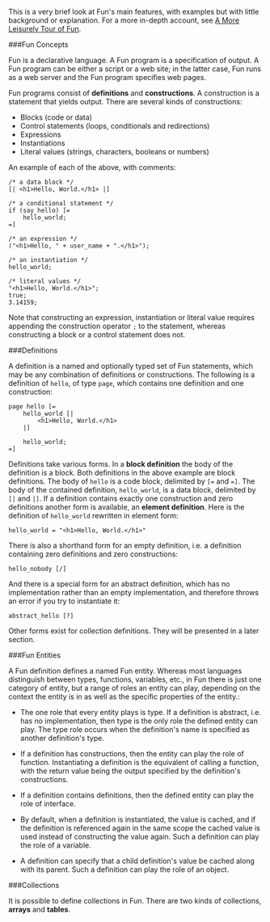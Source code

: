 This is a very brief look at Fun's main features, with examples but with
little background or explanation.  For a more in-depth account, see 
<a href="overview?article=leisurely_tour">A More Leisurely Tour of Fun</a>.   

###Fun Concepts

Fun is a declarative language.  A Fun program is a specification 
of output.  A Fun program can be either a script or a web site; in the
latter case, Fun runs as a web server and the Fun program specifies
web pages.

Fun programs consist of <b>definitions</b> and <b>constructions</b>.
A construction is a statement that yields output.  There are several
kinds of constructions:

* Blocks (code or data)
* Control statements (loops, conditionals and redirections)
* Expressions
* Instantiations
* Literal values (strings, characters, booleans or numbers)

An example of each of the above, with comments:

    /* a data block */
    [| <h1>Hello, World.</h1> |]

    /* a conditional statement */
    if (say_hello) [=
        hello_world;
    =]

    /* an expression */
    ("<h1>Hello, " + user_name + ".</h1>");
    
    /* an instantiation */
    hello_world;
    
    /* literal values */
    "<h1>Hello, World.</h1>";
    true;
    3.14159;

Note that constructing an expression, instantiation or literal value requires
appending the construction operator <code>;</code> to the statement, whereas
constructing a block or a control statement does not.

###Definitions
    
A definition is a named and optionally typed set of Fun statements, which
may be any combination of definitions or constructions. The following is a 
definition of <code>hello</code>, of type <code>page</code>, which contains 
one definition and one construction:

    page hello [=
        hello_world [|
            <h1>Hello, World.</h1>
        |]
    
        hello_world;
    =]

Definitions take various forms.  In a <b>block definition</b> the body of the
definition is a block. Both definitions in the above example are block definitions.
The body of <code>hello</code> is a code block, delimited by <code>[=</code> and 
<code>=]</code>.  The body of the contained definition, <code>hello_world</code>, 
is a data block, delimited by <code>[|</code> and <code>|]</code>.  If a definition
contains exactly one construction and zero definitions another form is available,
an <b>element definition</b>.  Here is the definition of <code>hello_world</code>
rewritten in element form:

    hello_world = "<h1>Hello, World.</h1>"
    
There is also a shorthand form for an empty definition, i.e. a definition containing
zero definitions and zero constructions:

    hello_nobody [/]
    
And there is a special form for an abstract definition, which has no implementation
rather than an empty implementation, and therefore throws an error if you try to
instantiate it:
 
    abstract_hello [?]

Other forms exist for collection definitions.  They will be presented in a later
section.

###Fun Entities

A Fun definition defines a named Fun entity.  Whereas most languages distinguish 
between types, functions, variables, etc., in Fun there is just one category of entity, 
but a range of roles an entity can play, depending on the context the entity is in as
well as the specific properties of the entity.:

* The one role that every entity plays is type. If a definition is abstract, i.e. has no 
implementation, then type is the only role the defined entity can play.  The type role
occurs when the definition's name is specified as another definition's type.

* If a definition has constructions, then the entity can play the role of 
function.  Instantiating a definition is the equivalent of calling a function,
with the return value being the output specified by the definition's constructions.    

* If a definition contains definitions, then the defined entity can play the role of 
interface.

* By default, when a definition is instantiated, the value is cached, and if the definition
is referenced again in the same scope the cached value is used instead of constructing the
value again. Such a definition can play the role of a variable.

* A definition can specify that a child definition's value be cached along with its parent.
Such a definition can play the role of an object. 



###Collections

It is possible to define collections in Fun.  There are two kinds of collections,
<b>arrays</b> and <b>tables</b>.    
